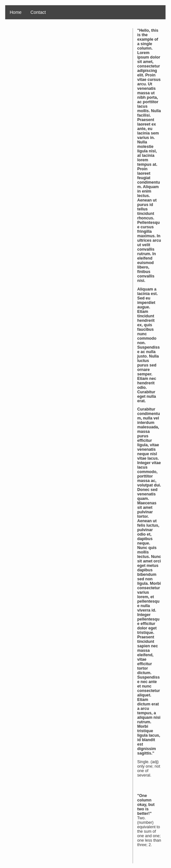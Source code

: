 <!DOCTYPE html>
<html lang="en">
<head>
  <meta charset="UTF-8" />
  <meta name="viewport" content="width=device-width, initial-scale=1.0"/>
  <title>Markdown with Sticky Comments</title>
  <style>
    body {
      margin: 0;
      font-family: Arial, sans-serif;
    }
    nav {
      background-color: #444;
      color: white;
      padding: 1em;
      display: flex;
      justify-content: flex-start;
      gap: 2em;
    }
    .container {
      display: grid;
      grid-template-columns: 80% 20%;
      padding: 2em;
      gap: 1em;
    }
    .markdown {
      font-size: 1.2em;
      line-height: 1.6;
    }
    .markdown p {
      margin-bottom: 2em;
      position: relative;
    }
    .comments {
      position: sticky;
      top: 2em;
      font-size: 0.9em;
      color: #333;
      border-left: 2px solid #ccc;
      padding-left: 1em;
    }
    .comment-block {
      margin-bottom: 4em;
    }
    .comment-title {
      font-weight: bold;
    }
  </style>
</head>
<body>
  <nav>
    <div>Home</div>
    <div>Contact</div>
  </nav>

  <div class="container">
    <div class="markdown" id="markdown-content"></div>
    <div class="comments">
      <div class="comment-block">
        <div class="comment-title">"Hello, this is the example of a single column. Lorem ipsum dolor sit amet, consectetur adipiscing elit. Proin vitae cursus arcu. Ut venenatis massa ut nibh porta, ac porttitor lacus mollis. Nulla facilisi. Praesent laoreet ex ante, eu lacinia sem varius in. Nulla molestie ligula nisl, at lacinia lorem tempus at. Proin laoreet feugiat condimentum. Aliquam in enim lectus. Aenean ut purus id tellus tincidunt rhoncus. Pellentesque cursus fringilla maximus. In ultrices arcu ut velit convallis rutrum. In eleifend euismod libero, finibus convallis nisi.

Aliquam a lacinia est. Sed eu imperdiet augue. Etiam tincidunt hendrerit ex, quis faucibus nunc commodo non. Suspendisse ac nulla justo. Nulla luctus purus sed ornare semper. Etiam nec hendrerit odio. Curabitur eget nulla erat.

Curabitur condimentum, nulla vel interdum malesuada, massa purus efficitur ligula, vitae venenatis neque nisl vitae lacus. Integer vitae lacus commodo, porttitor massa ac, volutpat dui. Donec sed venenatis quam. Maecenas sit amet pulvinar tortor. Aenean ut felis luctus, pulvinar odio et, dapibus neque. Nunc quis mollis lectus. Nunc sit amet orci eget metus dapibus bibendum sed non ligula. Morbi consectetur varius lorem, et pellentesque nulla viverra id. Integer pellentesque efficitur dolor eget tristique. Praesent tincidunt sapien nec massa eleifend, vitae efficitur tortor dictum. Suspendisse nec ante et nunc consectetur aliquet. Etiam dictum erat a arcu tempus, a aliquam nisi rutrum. Morbi tristique ligula lacus, id blandit est dignissim sagittis."</div>
        <div>Single. (adj) only one; not one of several.</div>
      </div>
      <div class="comment-block">
        <div class="comment-title">"One column okay, but two is better!"</div>
        <div>Two. (number) equivalent to the sum of one and one; one less than three; 2.</div>
      </div>
    </div>
  </div>

  <!-- Load Marked.js for Markdown parsing -->
  <script src="https://cdn.jsdelivr.net/npm/marked/marked.min.js"></script>
  <script>
    const markdownText = `
Hello, this is the example of a single column.  
One column okay, but two is better!  
Keep reading to learn more...
    `;
    document.getElementById('markdown-content').innerHTML = marked.parse(markdownText);
  </script>
</body>
</html>
